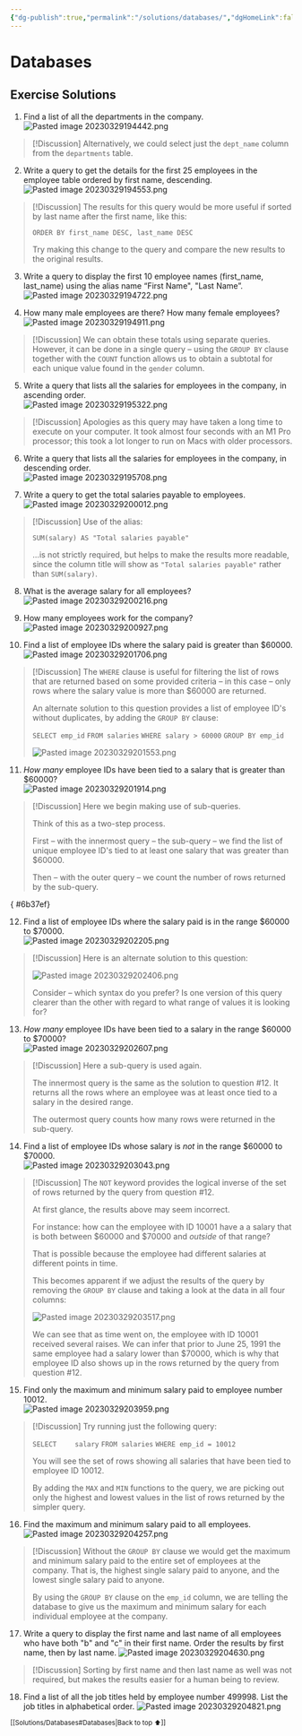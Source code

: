 ```yaml
---
{"dg-publish":true,"permalink":"/solutions/databases/","dgHomeLink":false}
---
```


# Databases

## Exercise Solutions

1.  Find a list of all the departments in the company.  
   ![Pasted image 20230329194442.png](/img/user/Attachments/Pasted%20image%2020230329194442.png)
> [!Discussion]
> Alternatively, we could select just the `dept_name` column from the `departments` table.
2.  Write a query to get the details for the first 25 employees in the employee table ordered by first name, descending. 
   ![Pasted image 20230329194553.png](/img/user/Attachments/Pasted%20image%2020230329194553.png)
> [!Discussion]
> The results for this query would be more useful if sorted by last name after the first name, like this:
> 
> `ORDER BY first_name DESC, last_name DESC`
> 
> Try making this change to the query and compare the new results to the original results.
   
3.  Write a query to display the first 10 employee names (first_name, last_name) using the alias name “First Name", "Last Name”.  
![Pasted image 20230329194722.png](/img/user/Attachments/Pasted%20image%2020230329194722.png)

4.  How many male employees are there?  How many female employees?
![Pasted image 20230329194911.png](/img/user/Attachments/Pasted%20image%2020230329194911.png)
> [!Discussion]
> We can obtain these totals using separate queries.  However, it can be done in a single query – using the `GROUP BY` clause together with the `COUNT` function allows us to obtain a subtotal for each unique value found in the `gender` column.

5.  Write a query that lists all the salaries for employees in the company, in ascending order.   
![Pasted image 20230329195322.png](/img/user/Attachments/Pasted%20image%2020230329195322.png)
> [!Discussion]
> Apologies as this query may have taken a long time to execute on your computer. It took almost four seconds with an M1 Pro processor; this took a lot longer to run on Macs with older processors.

6.  Write a query that lists all the salaries for employees in the company, in descending order.  
![Pasted image 20230329195708.png](/img/user/Attachments/Pasted%20image%2020230329195708.png)

7.  Write a query to get the total salaries payable to employees.
![Pasted image 20230329200012.png](/img/user/Attachments/Pasted%20image%2020230329200012.png)
> [!Discussion]
> Use of the alias:
> 
> `SUM(salary) AS "Total salaries payable"`
> 
> ...is not strictly required, but helps to make the results more readable, since the column title will show as `"Total salaries payable"` rather than `SUM(salary)`.

8.  What is the average salary for all employees?  
![Pasted image 20230329200216.png](/img/user/Attachments/Pasted%20image%2020230329200216.png)

9.  How many employees work for the company?
![Pasted image 20230329200927.png](/img/user/Attachments/Pasted%20image%2020230329200927.png)

10.  Find a list of employee IDs where the salary paid is greater than $60000.  
![Pasted image 20230329201706.png](/img/user/Attachments/Pasted%20image%2020230329201706.png)
> [!Discussion]
> The `WHERE` clause is useful for filtering the list of rows that are returned based on some provided criteria – in this case – only rows where the salary value is more than $60000 are returned.
> 
> An alternate solution to this question provides a list of employee ID's without duplicates, by adding the `GROUP BY` clause:
> 
> `SELECT emp_id`
> `FROM salaries`
> `WHERE salary > 60000`
> `GROUP BY emp_id`
> 
> ![Pasted image 20230329201553.png](/img/user/Attachments/Pasted%20image%2020230329201553.png)

11.  _How many_ employee IDs have been tied to a salary that is greater than $60000?  
![Pasted image 20230329201914.png](/img/user/Attachments/Pasted%20image%2020230329201914.png)
> [!Discussion]
> Here we begin making use of sub-queries.
> 
> Think of this as a two-step process.
> 
> First – with the innermost query – the sub-query – we find the list of unique employee ID's tied to at least one salary that was greater than $60000.
> 
> Then – with the outer query – we count the number of rows returned by the sub-query.

{ #6b37ef}

12.  Find a list of employee IDs where the salary paid is in the range $60000 to $70000.  
![Pasted image 20230329202205.png](/img/user/Attachments/Pasted%20image%2020230329202205.png)
> [!Discussion]
> Here is an alternate solution to this question:
> 
> ![Pasted image 20230329202406.png](/img/user/Attachments/Pasted%20image%2020230329202406.png)
> 
> Consider – which syntax do you prefer? Is one version of this query clearer than the other with regard to what range of values it is looking for?

13.  _How many_ employee IDs have been tied to a salary in the range $60000 to $70000?  
![Pasted image 20230329202607.png](/img/user/Attachments/Pasted%20image%2020230329202607.png)
> [!Discussion]
> Here a sub-query is used again.
> 
> The innermost query is the same as the solution to question #12. It returns all the rows where an employee was at least once tied to a salary in the desired range.
> 
> The outermost query counts how many rows were returned in the sub-query.

14.  Find a list of employee IDs whose salary is *not* in the range $60000 to $70000.  
![Pasted image 20230329203043.png](/img/user/Attachments/Pasted%20image%2020230329203043.png)
> [!Discussion]
> The `NOT` keyword provides the logical inverse of the set of rows returned by the query from question #12.
> 
> At first glance, the results above may seem incorrect.
> 
> For instance: how can the employee with ID 10001 have a a salary that is both between $60000 and $70000 and *outside* of that range?
> 
> That is possible because the employee had different salaries at different points in time.
> 
> This becomes apparent if we adjust the results of the query by removing the `GROUP BY` clause and taking a look at the data in all four columns:
> 
> ![Pasted image 20230329203517.png](/img/user/Attachments/Pasted%20image%2020230329203517.png)
> 
> We can see that as time went on, the employee with ID 10001 received several raises. We can infer that prior to June 25, 1991 the same employee had a salary lower than $70000, which is why that employee ID also shows up in the rows returned by the query from question #12.

15.  Find only the maximum and minimum salary paid to employee number 10012.  
![Pasted image 20230329203959.png](/img/user/Attachments/Pasted%20image%2020230329203959.png)
> [!Discussion]
> Try running just the following query:
> 
> `SELECT`
> `    salary`
> `FROM salaries`
> `WHERE emp_id = 10012`
> 
> You will see the set of rows showing all salaries that have been tied to employee ID 10012.
> 
> By adding the `MAX` and `MIN` functions to the query, we are picking out only the highest and lowest values in the list of rows returned by the simpler query.

16.  Find the maximum and minimum salary paid to all employees.  
![Pasted image 20230329204257.png](/img/user/Attachments/Pasted%20image%2020230329204257.png)
> [!Discussion]
> Without the `GROUP BY` clause we would get the maximum and minimum salary paid to the entire set of employees at the company. That is, the highest single salary paid to anyone, and the lowest single salary paid to anyone.
> 
> By using the `GROUP BY` clause on the `emp_id` column, we are telling the database to give us the maximum and minimum salary for each individual employee at the company.

17.  Write a query to display the first name and last name of all employees who have both "b" and "c" in their first name.  Order the results by first name, then by last name.
![Pasted image 20230329204630.png](/img/user/Attachments/Pasted%20image%2020230329204630.png)
> [!Discussion]
> Sorting by first name and then last name as well was not required, but makes the results easier for a human being to review.

18.  Find a list of all the job titles held by employee number 499998. List the job titles in alphabetical order.
![Pasted image 20230329204821.png](/img/user/Attachments/Pasted%20image%2020230329204821.png)

<small>[[Solutions/Databases#Databases\|Back to top ⬆]]</small>
